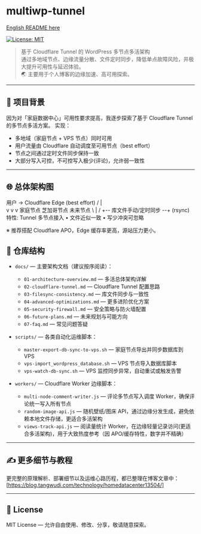 # multiwp-tunnel

[English README here](README-en.md)

[![License: MIT](https://img.shields.io/badge/License-MIT-yellow.svg)](LICENSE)

> 基于 Cloudflare Tunnel 的 WordPress 多节点多活架构  
> 通过多地域节点、边缘流量分散、文件定时同步，降低单点故障风险，并极大提升可用性与延迟体验。  
> 🌏 主要用于个人博客的边缘加速、高可用探索。

---

## 🚀 项目背景

因为对「家庭数据中心」可用性要求提高，我逐步探索了基于 Cloudflare Tunnel 的多节点多活方案。
实现：
- 多地域（家庭节点 + VPS 节点）同时可用
- 用户流量由 Cloudflare 自动调度至可用节点（best effort）
- 节点之间通过定时文件同步保持一致
- 大部分写入可控，不可控写入极少(评论)，允许弱一致性

---

## 🌐 总体架构图
用户 -> Cloudflare Edge (best effort)
       /       |       \
      v        v        v
 家庭节点   芝加哥节点   未来节点
       \       |       /
    +-- 库文件手动/定时同步 --+
              (rsync)
特性: Tunnel 多节点接入 • 文件近似一致 • 写少冲突可忽略

※ 推荐搭配 Cloudflare APO，Edge 缓存率更高，源站压力更小。

## 📂 仓库结构

- `docs/` — 主要架构文档（建议按序阅读）：
  - `01-architecture-overview.md` — 多活总体架构详解
  - `02-cloudflare-tunnel.md` — Cloudflare Tunnel 配置思路
  - `03-filesync-consistency.md` — 库文件同步与一致性
  - `04-advanced-optimizations.md` — 更多进阶优化方案
  - `05-security-firewall.md` — 安全策略与防火墙配置
  - `06-future-plans.md` — 未来规划与可能方向
  - `07-faq.md` — 常见问题答疑

- `scripts/` — 各类自动化运维脚本：
  - `master-export-db-sync-to-vps.sh` — 家庭节点导出并同步数据库到 VPS
  - `vps-import_wordpress_database.sh` — VPS 节点导入数据库脚本
  - `vps-watch-db-sync.sh` — VPS 监控同步异常，自动重试或触发告警

- `workers/` — Cloudflare Worker 边缘脚本：
  - `multi-node-comment-writer.js` — 评论多节点写入调度 Worker，确保评论统一写入所有节点
  - `random-image-api.js` — 随机壁纸/图床 API，通过边缘分发生成，避免依赖本地文件存储，更适合多活架构
  - `views-track-api.js` — 阅读量统计 Worker，在边缘轻量记录访问(更适合多活架构)，用于大致热度参考（因 APO/缓存特性，数字并不精确）
---

## ✍️ 更多细节与教程

更完整的原理解析、部署细节以及运维心路历程，都已整理在博客文章中：[https://blog.tangwudi.com/technology/homedatacenter13504/]

---

## 📝 License

MIT License — 允许自由使用、修改、分享，敬请随意探索。